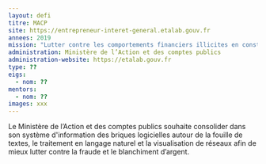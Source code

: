 ```yaml
---
layout: defi
titre: MACP
site: https://entrepreneur-interet-general.etalab.gouv.fr
annees: 2019
mission: "Lutter contre les comportements financiers illicites en construisant des réseaux de connaissance "
administration: Ministère de l’Action et des comptes publics 
administration-website: https://etalab.gouv.fr
type: ??
eigs:
  - nom: ??
mentors: 
  - nom: ??
images: xxx
---
```


Le Ministère de l’Action et des comptes publics souhaite consolider
dans son système d'information des briques logicielles autour de la
fouille de textes, le traitement en langage naturel et la
visualisation de réseaux afin de mieux lutter contre la fraude et le
blanchiment d’argent.
